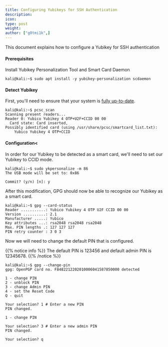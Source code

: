 ```yaml
---
title: Configuring Yubikeys for SSH Authentication
description:
icon:
type: post
weight:
author: ["g0tmi1k",]
---
```


This document explains how to configure a Yubikey for SSH authentication

#### Prerequisites

Install Yubikey Personalization Tool and Smart Card Daemon

```console
kali@kali:~$ sudo apt install -y yubikey-personalization scdaemon
```

#### Detect Yubikey

First, you'll need to ensure that your system is [fully up-to-date](/docs/general-use/updating-kali/).

```console
kali@kali:~$ pcsc_scan
Scanning present readers...
Reader 0: Yubico Yubikey 4 OTP+U2F+CCID 00 00
  Card state: Card inserted,
Possibly identified card (using /usr/share/pcsc/smartcard_list.txt):
    Yubico Yubikey 4 OTP+CCID
```

#### Configuration<

In order for our Yubikey to be detected as a smart card, we'll need to set our Yubikey to CCID mode.

```console
kali@kali:~$ sudo ykpersonalize -m 86
The USB mode will be set to: 0x86

Commit? (y/n) [n]: y
```

After this modification, GPG should now be able to recognize our Yubikey as a smart card.

```console
kali@kali:~$ gpg --card-status
Reader ...........: Yubico Yubikey 4 OTP U2F CCID 00 00
Version ..........: 2.1
Manufacturer .....: Yubico
Key attributes ...: rsa2048 rsa2048 rsa2048
Max. PIN lengths .: 127 127 127
PIN retry counter : 3 0 3
```

Now we will need to change the default PIN that is configured.

{{% notice info %}}
The default PIN is 123456 and default admin PIN is 12345678.
{{% /notice %}}

```console
kali@kali:~$ gpg --change-pin
gpg: OpenPGP card no. F8482212202010006041587850000 detected

1 - change PIN
2 - unblock PIN
3 - change Admin PIN
4 - set the Reset Code
Q - quit

Your selection? 1 # Enter a new PIN
PIN changed.

1 - change PIN

Your selection? 3 # Enter a new admin PIN
PIN changed.

Your selection? q
```
